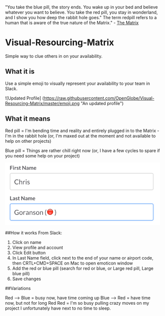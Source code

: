 "You take the blue pill, the story ends. You wake up in your bed and believe whatever you want to believe. You take the red pill, you stay in wonderland, and I show you how deep the rabbit hole goes." The term redpill refers to a human that is aware of the true nature of the Matrix." - [The Matrix](http://matrix.wikia.com/wiki/Redpill)

# Visual-Resourcing-Matrix
Simple way to clue others in on your availability.

## What it is
Use a simple emoji to visually represent your availability to your team in Slack.

![Updated Profile] (https://raw.githubusercontent.com/OpenGlobe/Visual-Resourcing-Matrix/master/emoji.png "An updated profile")

## What it means
Red pill = I'm bending time and reality and entirely plugged in to the Matrix - I'm in the rabbit hole (or, I'm maxed out at the moment and not available to help on other projects)

Blue pill = Things are rather chill right now (or, I have a few cycles to spare if you need some help on your project)

![The Red Pill](https://raw.githubusercontent.com/OpenGlobe/Visual-Resourcing-Matrix/master/slack1.png "The Red Pill")


##How it works
From Slack:

1. Click on name
2. View profile and account
3. Click Edit button
4. In Last Name field, click next to the end of your name or airport code, then CRTL+CMD+SPACE on Mac to open emoticon window
5. Add the red or blue pill (search for red or blue, or Large red pill, Large blue pill)
6. Save changes

##Variations

Red --> Blue = busy now, have time coming up
Blue --> Red = have time now, but not for long
Red Red = I'm so busy pulling crazy moves on my project I unfortunately have next to no time to sleep.  
